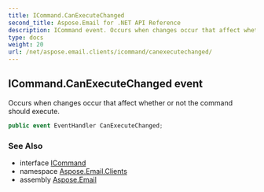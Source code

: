 ```yaml
---
title: ICommand.CanExecuteChanged
second_title: Aspose.Email for .NET API Reference
description: ICommand event. Occurs when changes occur that affect whether or not the command should execute
type: docs
weight: 20
url: /net/aspose.email.clients/icommand/canexecutechanged/
---
```

## ICommand.CanExecuteChanged event

Occurs when changes occur that affect whether or not the command should execute.

```csharp
public event EventHandler CanExecuteChanged;
```

### See Also

* interface [ICommand](../)
* namespace [Aspose.Email.Clients](../../icommand/)
* assembly [Aspose.Email](../../../)


